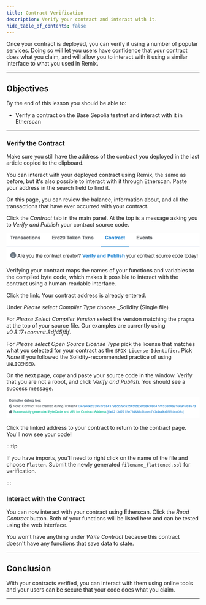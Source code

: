 ```yaml
---
title: Contract Verification
description: Verify your contract and interact with it.
hide_table_of_contents: false
---
```


Once your contract is deployed, you can verify it using a number of popular services. Doing so will let you users have confidence that your contract does what you claim, and will allow you to interact with it using a similar interface to what you used in Remix.

---

## Objectives

By the end of this lesson you should be able to:

- Verify a contract on the Base Sepolia testnet and interact with it in Etherscan

---

### Verify the Contract

Make sure you still have the address of the contract you deployed in the last article copied to the clipboard.

You can interact with your deployed contract using Remix, the same as before, but it's also possible to interact with it through Etherscan. Paste your address in the search field to find it.

On this page, you can review the balance, information about, and all the transactions that have ever occurred with your contract.

Click the _Contract_ tab in the main panel. At the top is a message asking you to _Verify and Publish_ your contract source code.

![Verify](../../assets/images/deployment-to-testnet/verify-and-publish.png)

Verifying your contract maps the names of your functions and variables to the compiled byte code, which makes it possible to interact with the contract using a human-readable interface.

Click the link. Your contract address is already entered.

Under _Please select Compiler Type_ choose \_Solidity (Single file)

For _Please Select Compiler Version_ select the version matching the `pragma` at the top of your source file. Our examples are currently using _v0.8.17+commit.8df45f5f_.

For _Please select Open Source License Type_ pick the license that matches what you selected for your contract as the `SPDX-License-Identifier`. Pick _None_ if you followed the Solidity-recommended practice of using `UNLICENSED`.

On the next page, copy and paste your source code in the window. Verify that you are not a robot, and click _Verify and Publish_. You should see a success message.

![Success](../../assets/images/deployment-to-testnet/compiler-debug-log.png)

Click the linked address to your contract to return to the contract page. You'll now see your code!

:::tip

If you have imports, you'll need to right click on the name of the file and choose `Flatten`. Submit the newly generated `filename_flattened.sol` for verification.

:::

### Interact with the Contract

You can now interact with your contract using Etherscan. Click the _Read Contract_ button. Both of your functions will be listed here and can be tested using the web interface.

You won't have anything under _Write Contract_ because this contract doesn't have any functions that save data to state.

---

## Conclusion

With your contracts verified, you can interact with them using online tools and your users can be secure that your code does what you claim.

---

<!-- Add reference style links here.  These do not render on the page. -->

[`sepolia.basescan.org`]: https://sepolia.basescan.org/
[coinbase]: https://www.coinbase.com/wallet
[faucet]: https://docs.base.org/tools/network-faucets
[set up]: https://www.youtube.com/watch?v=CZDgLG6jpgw
[coinbase settings]: https://docs.cloud.coinbase.com/wallet-sdk/docs/developer-settings
[etherscan]: https://etherscan.io/
[faucets on the web]: https://coinbase.com/faucets
